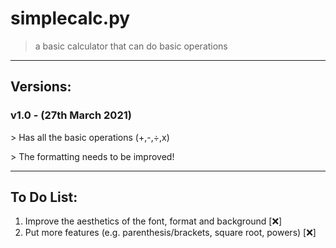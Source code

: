 # simplecalc.py
> a basic calculator that can do basic operations

---
<h2><b>Versions:</b></h2>
<h3><b>v1.0 - (27th March 2021)</b></h3>
<p>> Has all the basic operations (+,-,÷,x)</p>
<p>> The formatting needs to be improved!</p>

---
<h2><b>To Do List:</b></h2>
<ol>
<li>Improve the aesthetics of the font, format and background [❌]</li>
<li>Put more features (e.g. parenthesis/brackets, square root, powers) [❌]</li>
</ol>
